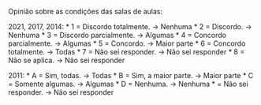 Opinião sobre as condições das salas de aulas:

2021, 2017, 2014:
    * 1 = Discordo totalmente.      -> Nenhuma
    * 2 = Discordo.                 -> Nenhuma
    * 3 = Discordo parcialmente.    -> Algumas
    * 4 = Concordo parcialmente.    -> Algumas
    * 5 = Concordo.                 -> Maior parte
    * 6 = Concordo totalmente.      -> Todas
    * 7 = Não sei responder.        -> Não sei responder
    * 8 = Não se aplica.            -> Não sei responder

2011:
    * A = Sim, todas.               -> Todas
    * B = Sim, a maior parte.       -> Maior parte
    * C = Somente algumas.          -> Algumas
    * D = Nenhuma.                  -> Nenhuma
    *   = Não sei responder.        -> Não sei responder
    
    
    
    
    
    
    
    
    
    
